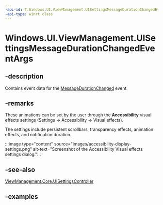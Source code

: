 ```yaml
---
-api-id: T:Windows.UI.ViewManagement.UISettingsMessageDurationChangedEventArgs
-api-type: winrt class
---
```


<!-- Class syntax.
public class UISettingsMessageDurationChangedEventArgs 
-->

# Windows.UI.ViewManagement.UISettingsMessageDurationChangedEventArgs

## -description

Contains event data for the [MessageDurationChanged](uisettings_messagedurationchanged.md) event.

## -remarks

These animations can be set by the user through the **Accessibility** visual effects settings (Settings -> Accessibility -> Visual effects).

The settings include persistent scrollbars, transparency effects, animation effects, and notification duration.

:::image type="content" source="images/accessibility-display-settings.png" alt-text="Screenshot of the Accessibility Visual effects settings dialog.":::

## -see-also

[ViewManagement.Core.UISettingsController](../windows.ui.viewmanagement.core/uisettingscontroller.md)

## -examples
